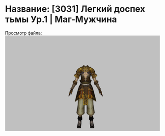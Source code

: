 # Название: [3031] Легкий доспех тьмы Ур.1 | Маг-Мужчина

Просмотр файла:
![p040003.png](p040003.png)